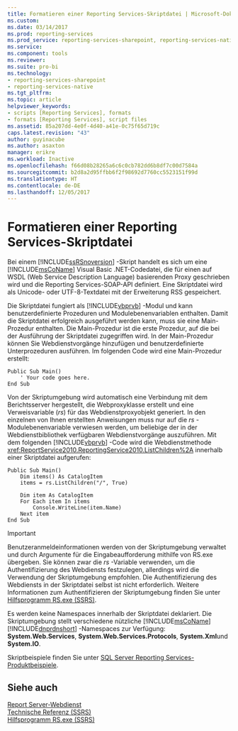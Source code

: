 ```yaml
---
title: Formatieren einer Reporting Services-Skriptdatei | Microsoft-Dokumentation
ms.custom: 
ms.date: 03/14/2017
ms.prod: reporting-services
ms.prod_service: reporting-services-sharepoint, reporting-services-native
ms.service: 
ms.component: tools
ms.reviewer: 
ms.suite: pro-bi
ms.technology:
- reporting-services-sharepoint
- reporting-services-native
ms.tgt_pltfrm: 
ms.topic: article
helpviewer_keywords:
- scripts [Reporting Services], formats
- formats [Reporting Services], script files
ms.assetid: 85a207dd-4e0f-4d40-a41e-0c75f65d719c
caps.latest.revision: "43"
author: guyinacube
ms.author: asaxton
manager: erikre
ms.workload: Inactive
ms.openlocfilehash: f66d08b28265a6c6c0cb782dd6b8df7c00d7584a
ms.sourcegitcommit: b2d8a2d95ffbb6f2f98692d7760cc5523151f99d
ms.translationtype: HT
ms.contentlocale: de-DE
ms.lasthandoff: 12/05/2017
---
```

# <a name="format-a-reporting-services-script-file"></a>Formatieren einer Reporting Services-Skriptdatei
  Bei einem [!INCLUDE[ssRSnoversion](../../includes/ssrsnoversion-md.md)] -Skript handelt es sich um eine [!INCLUDE[msCoName](../../includes/msconame-md.md)] Visual Basic .NET-Codedatei, die für einen auf WSDL (Web Service Description Language) basierenden Proxy geschrieben wird und die Reporting Services-SOAP-API definiert. Eine Skriptdatei wird als Unicode- oder UTF-8-Textdatei mit der Erweiterung RSS gespeichert.  
  
 Die Skriptdatei fungiert als [!INCLUDE[vbprvb](../../includes/vbprvb-md.md)] -Modul und kann benutzerdefinierte Prozeduren und Modulebenenvariablen enthalten. Damit die Skriptdatei erfolgreich ausgeführt werden kann, muss sie eine Main-Prozedur enthalten. Die Main-Prozedur ist die erste Prozedur, auf die bei der Ausführung der Skriptdatei zugegriffen wird. In der Main-Prozedur können Sie Webdienstvorgänge hinzufügen und benutzerdefinierte Unterprozeduren ausführen. Im folgenden Code wird eine Main-Prozedur erstellt:  
  
```  
Public Sub Main()  
    ' Your code goes here.  
End Sub  
```  
  
 Von der Skriptumgebung wird automatisch eine Verbindung mit dem Berichtsserver hergestellt, die Webproxyklasse erstellt und eine Verweisvariable (*rs*) für das Webdienstproxyobjekt generiert. In den einzelnen von Ihnen erstellten Anweisungen muss nur auf die *rs* -Modulebenenvariable verwiesen werden, um beliebige der in der Webdienstbibliothek verfügbaren Webdienstvorgänge auszuführen. Mit dem folgenden [!INCLUDE[vbprvb](../../includes/vbprvb-md.md)] -Code wird die Webdienstmethode <xref:ReportService2010.ReportingService2010.ListChildren%2A> innerhalb einer Skriptdatei aufgerufen:  
  
```  
Public Sub Main()  
    Dim items() As CatalogItem  
    items = rs.ListChildren("/", True)  
  
    Dim item As CatalogItem  
    For Each item In items  
        Console.WriteLine(item.Name)  
    Next item  
End Sub   
```  
  
> [!IMPORTANT]  
>  Benutzeranmeldeinformationen werden von der Skriptumgebung verwaltet und durch Argumente für die Eingabeaufforderung mithilfe von RS.exe übergeben. Sie können zwar die *rs* -Variable verwenden, um die Authentifizierung des Webdiensts festzulegen, allerdings wird die Verwendung der Skriptumgebung empfohlen. Die Authentifizierung des Webdiensts in der Skriptdatei selbst ist nicht erforderlich. Weitere Informationen zum Authentifizieren der Skriptumgebung finden Sie unter [Hilfsprogramm RS.exe &#40;SSRS&#41;](../../reporting-services/tools/rs-exe-utility-ssrs.md).  
  
 Es werden keine Namespaces innerhalb der Skriptdatei deklariert. Die Skriptumgebung stellt verschiedene nützliche [!INCLUDE[msCoName](../../includes/msconame-md.md)] [!INCLUDE[dnprdnshort](../../includes/dnprdnshort-md.md)] -Namespaces zur Verfügung: **System.Web.Services**, **System.Web.Services.Protocols**, **System.Xml**und **System.IO**.  
  
 Skriptbeispiele finden Sie unter [SQL Server Reporting Services-Produktbeispiele](http://go.microsoft.com/fwlink/?LinkId=177889).  
  
## <a name="see-also"></a>Siehe auch  
 [Report Server-Webdienst](../../reporting-services/report-server-web-service/report-server-web-service.md)   
 [Technische Referenz (SSRS)](../../reporting-services/technical-reference-ssrs.md)   
 [Hilfsprogramm RS.exe (SSRS)](../../reporting-services/tools/rs-exe-utility-ssrs.md)  
  
  
